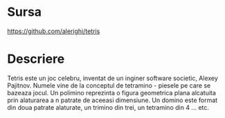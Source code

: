 # Sursa
https://github.com/alerighi/tetris

# Descriere

Tetris este un joc celebru, inventat de un inginer software societic, Alexey Pajitnov. Numele vine de la conceptul de tetramino - piesele pe care se bazeaza jocul. Un polimino reprezinta o figura geometrica plana alcatuita prin alaturarea a n patrate de aceeasi dimensiune. Un domino este format din doua patrate alaturate, un trimino din trei, un tetramino din 4 ... etc. 


